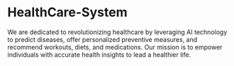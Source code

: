 # HealthCare-System
We are dedicated to revolutionizing healthcare by leveraging AI technology to predict diseases, offer personalized preventive measures, and recommend workouts, diets, and medications.  Our mission is to empower individuals with accurate health insights to lead a healthier life.
